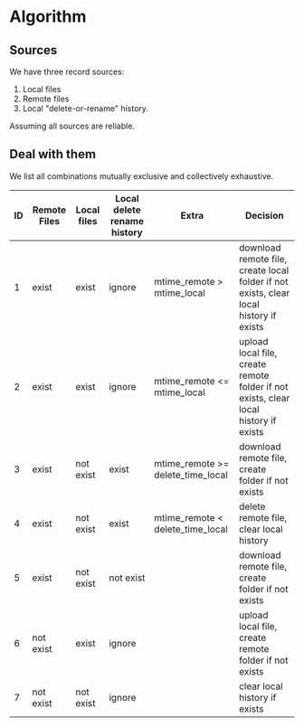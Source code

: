 # Algorithm

## Sources

We have three record sources:

1. Local files
2. Remote files
3. Local "delete-or-rename" history.

Assuming all sources are reliable.

## Deal with them

We list all combinations mutually exclusive and collectively exhaustive.

| ID  | Remote Files | Local files | Local delete rename history | Extra                             | Decision                                                                               |
| --- | ------------ | ----------- | --------------------------- | --------------------------------- | -------------------------------------------------------------------------------------- |
| 1   | exist        | exist       | ignore                      | mtime_remote > mtime_local        | download remote file, create local folder if not exists, clear local history if exists |
| 2   | exist        | exist       | ignore                      | mtime_remote <= mtime_local       | upload local file, create remote folder if not exists, clear local history if exists   |
| 3   | exist        | not exist   | exist                       | mtime_remote >= delete_time_local | download remote file, create folder if not exists                                      |
| 4   | exist        | not exist   | exist                       | mtime_remote < delete_time_local  | delete remote file, clear local history                                                |
| 5   | exist        | not exist   | not exist                   |                                   | download remote file, create folder if not exists                                      |
| 6   | not exist    | exist       | ignore                      |                                   | upload local file, create remote folder if not exists                                  |
| 7   | not exist    | not exist   | ignore                      |                                   | clear local history if exists                                                          |
